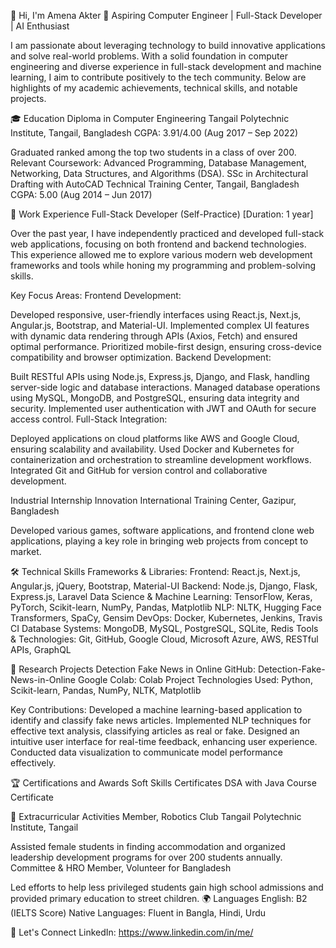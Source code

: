 👋 Hi, I'm Amena Akter 🚀 Aspiring Computer Engineer | Full-Stack Developer | AI Enthusiast

I am passionate about leveraging technology to build innovative applications and solve real-world problems. With a solid foundation in computer engineering and diverse experience in full-stack development and machine learning, I aim to contribute positively to the tech community. Below are highlights of my academic achievements, technical skills, and notable projects.

🎓 Education Diploma in Computer Engineering Tangail Polytechnic Institute, Tangail, Bangladesh CGPA: 3.91/4.00 (Aug 2017 – Sep 2022)

Graduated ranked among the top two students in a class of over 200. Relevant Coursework: Advanced Programming, Database Management, Networking, Data Structures, and Algorithms (DSA). SSc in Architectural Drafting with AutoCAD Technical Training Center, Tangail, Bangladesh CGPA: 5.00 (Aug 2014 – Jun 2017)

💼 Work Experience Full-Stack Developer (Self-Practice) [Duration: 1 year]

Over the past year, I have independently practiced and developed full-stack web applications, focusing on both frontend and backend technologies. This experience allowed me to explore various modern web development frameworks and tools while honing my programming and problem-solving skills.

Key Focus Areas: Frontend Development:

Developed responsive, user-friendly interfaces using React.js, Next.js, Angular.js, Bootstrap, and Material-UI. Implemented complex UI features with dynamic data rendering through APIs (Axios, Fetch) and ensured optimal performance. Prioritized mobile-first design, ensuring cross-device compatibility and browser optimization. Backend Development:

Built RESTful APIs using Node.js, Express.js, Django, and Flask, handling server-side logic and database interactions. Managed database operations using MySQL, MongoDB, and PostgreSQL, ensuring data integrity and security. Implemented user authentication with JWT and OAuth for secure access control. Full-Stack Integration:

Deployed applications on cloud platforms like AWS and Google Cloud, ensuring scalability and availability. Used Docker and Kubernetes for containerization and orchestration to streamline development workflows. Integrated Git and GitHub for version control and collaborative development.

Industrial Internship
Innovation International Training Center, Gazipur, Bangladesh

Developed various games, software applications, and frontend clone web applications, playing a key role in bringing web projects from concept to market.

🛠️ Technical Skills Frameworks & Libraries: Frontend: React.js, Next.js, Angular.js, jQuery, Bootstrap, Material-UI Backend: Node.js, Django, Flask, Express.js, Laravel Data Science & Machine Learning: TensorFlow, Keras, PyTorch, Scikit-learn, NumPy, Pandas, Matplotlib NLP: NLTK, Hugging Face Transformers, SpaCy, Gensim DevOps: Docker, Kubernetes, Jenkins, Travis CI Database Systems: MongoDB, MySQL, PostgreSQL, SQLite, Redis Tools & Technologies: Git, GitHub, Google Cloud, Microsoft Azure, AWS, RESTful APIs, GraphQL

🌟 Research Projects Detection Fake News in Online GitHub: Detection-Fake-News-in-Online Google Colab: Colab Project Technologies Used: Python, Scikit-learn, Pandas, NumPy, NLTK, Matplotlib

Key Contributions: Developed a machine learning-based application to identify and classify fake news articles. Implemented NLP techniques for effective text analysis, classifying articles as real or fake. Designed an intuitive user interface for real-time feedback, enhancing user experience. Conducted data visualization to communicate model performance effectively.

🏆 Certifications and Awards Soft Skills Certificates DSA with Java Course Certificate

🌱 Extracurricular Activities Member, Robotics Club Tangail Polytechnic Institute, Tangail

Assisted female students in finding accommodation and organized leadership development programs for over 200 students annually. Committee & HRO Member, Volunteer for Bangladesh

Led efforts to help less privileged students gain high school admissions and provided primary education to street children. 🌍 Languages English: B2 (IELTS Score) Native Languages: Fluent in Bangla, Hindi, Urdu

💼 Let's Connect LinkedIn: https://www.linkedin.com/in/me/

